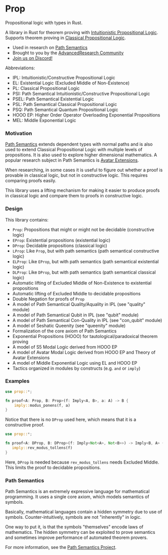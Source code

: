 # Prop
Propositional logic with types in Rust.

A library in Rust for theorem proving with [Intuitionistic Propositional Logic](https://en.wikipedia.org/wiki/Intuitionistic_logic).
Supports theorem proving in [Classical Propositional Logic](https://en.wikipedia.org/wiki/Propositional_calculus).

- Used in research on [Path Semantics](https://github.com/advancedresearch/path_semantics)
- Brought to you by the [AdvancedResearch Community](https://advancedresearch.github.io/)
- [Join us on Discord!](https://discord.gg/JkrhJJRBR2)

Abbreviations:

- IPL: Intuitionistic/Constructive Propositional Logic
- EL: Existential Logic (Excluded Middle of Non-Existence)
- PL: Classical Propositional Logic
- PSI: Path Semantical Intuitionistic/Constructive Propositional Logic
- PSEL: Path Semantical Existential Logic
- PSL: Path Semantical Classical Propositional Logic
- PSQ: Path Semantical Quantum Propositional Logic
- HOOO EP: Higher Order Operator Overloading Exponential Propositions
- MEL: Middle Exponential Logic

### Motivation

[Path Semantics](https://github.com/advancedresearch/path_semantics)
extends dependent types with normal paths and is also used to extend
Classical Propositional Logic with multiple levels of propositions.
It is also used to explore higher dimensional mathematics.
A popular research subject in Path Semantics is [Avatar Extensions](https://advancedresearch.github.io/avatar-extensions/summary.html).

When researching, in some cases it is useful to figure out whether a proof is
provable in classical logic, but not in constructive logic.
This requires comparing proofs easily.

This library uses a lifting mechanism for making it easier
to produce proofs in classical logic and compare them to
proofs in constructive logic.

### Design

This library contains:

- `Prop`: Propositions that might or might not be decidable (constructive logic)
- `EProp`: Existential propositions (existential logic)
- `DProp`: Decidable propositions (classical logic)
- `LProp`: Like `Prop`, but with path semantics (path semantical constructive logic)
- `ELProp`: Like `EProp`, but with path semantics (path semantical existential logic)
- `DLProp`: Like `DProp`, but with path semantics (path semantical classical logic)
- Automatic lifting of Excluded Middle of Non-Existence to existential propositions
- Automatic lifting of Excluded Middle to decidable propositions
- Double Negation for proofs of `Prop`
- A model of Path Semantical Quality/Aquality in IPL (see "quality" module)
- A model of Path Semantical Qubit in IPL (see "qubit" module)
- A model of Path Semantical Con-Quality in IPL (see "con_qubit" module)
- A model of Seshatic Queenity (see "queenity" module)
- Formalization of the core axiom of Path Semantics
- Exponential Propositions (HOOO) for tautological/paradoxical theorem proving
- A model of S5 Modal Logic derived from HOOO EP
- A model of Avatar Modal Logic derived from HOOO EP and Theory of Avatar Extensions
- A model of Middle Exponential Logic using EL and HOOO EP
- Tactics organized in modules by constructs (e.g. `and` or `imply`)

### Examples

```rust
use prop::*;

fn proof<A: Prop, B: Prop>(f: Imply<A, B>, a: A) -> B {
    imply::modus_ponens(f, a)
}
```

Notice that there is no `DProp` used here,
which means that it is a constructive proof.

```rust
use prop::*;

fn proof<A: DProp, B: DProp>(f: Imply<Not<A>, Not<B>>) -> Imply<B, A> {
   imply::rev_modus_tollens(f)
}
```

Here, `DProp` is needed because `rev_modus_tollens` needs Excluded Middle.
This limits the proof to decidable propositions.

### Path Semantics

Path Semantics is an extremely expressive language for mathematical programming.
It uses a single core axiom, which models semantics of symbols.

Basically, mathematical languages contain a hidden symmetry due to use of symbols.
Counter-intuitively, symbols are not "inherently" in logic.

One way to put it, is that the symbols "themselves" encode laws of mathematics.
The hidden symmetry can be exploited to prove semantics and sometimes
improve performance of automated theorem provers.

For more information, see the [Path Semantics Project](https://github.com/advancedresearch/path_semantics).
